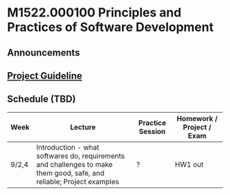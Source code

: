 # M1522.000100 Principles and Practices of Software Development

## Announcements

## [Project Guideline](project)

## Schedule (TBD)
| Week  | Lecture | Practice Session | Homework / Project / Exam |
|-------|---------|------------------|--------------------|
|9/2,4 | Introduction - what softwares do, requirements and challenges to make them good, safe, and reliable; Project examples | ? | HW1 out |
